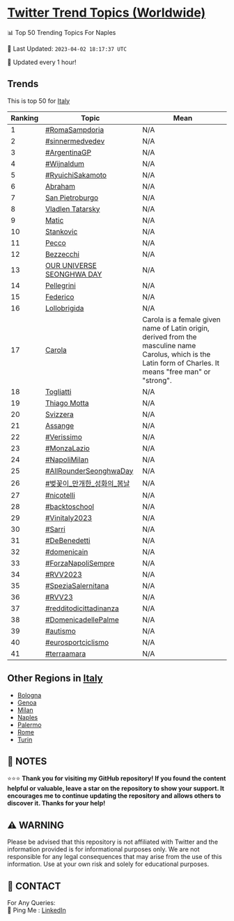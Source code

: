 [Twitter Trend Topics (Worldwide)](https://github.com/ErcinDedeoglu/Twitter-Trend-Topics)
==========


📊 Top 50 Trending Topics For Naples

📆 Last Updated: `2023-04-02 18:17:37 UTC`

🔧 Updated every 1 hour!


## Trends

This is top 50 for [Italy](</Italy>)

| Ranking | Topic | Mean |
| ------- | ------------ | ------------ |
| 1 | [#RomaSampdoria](http://twitter.com/search?q=%23RomaSampdoria) | N/A |
| 2 | [#sinnermedvedev](http://twitter.com/search?q=%23sinnermedvedev) | N/A |
| 3 | [#ArgentinaGP](http://twitter.com/search?q=%23ArgentinaGP) | N/A |
| 4 | [#Wijnaldum](http://twitter.com/search?q=%23Wijnaldum) | N/A |
| 5 | [#RyuichiSakamoto](http://twitter.com/search?q=%23RyuichiSakamoto) | N/A |
| 6 | [Abraham](http://twitter.com/search?q=Abraham) | N/A |
| 7 | [San Pietroburgo](http://twitter.com/search?q=San+Pietroburgo) | N/A |
| 8 | [Vladlen Tatarsky](http://twitter.com/search?q=Vladlen+Tatarsky) | N/A |
| 9 | [Matic](http://twitter.com/search?q=Matic) | N/A |
| 10 | [Stankovic](http://twitter.com/search?q=Stankovic) | N/A |
| 11 | [Pecco](http://twitter.com/search?q=Pecco) | N/A |
| 12 | [Bezzecchi](http://twitter.com/search?q=Bezzecchi) | N/A |
| 13 | [OUR UNIVERSE SEONGHWA DAY](http://twitter.com/search?q=OUR+UNIVERSE+SEONGHWA+DAY) | N/A |
| 14 | [Pellegrini](http://twitter.com/search?q=Pellegrini) | N/A |
| 15 | [Federico](http://twitter.com/search?q=Federico) | N/A |
| 16 | [Lollobrigida](http://twitter.com/search?q=Lollobrigida) | N/A |
| 17 | [Carola](http://twitter.com/search?q=Carola) | Carola is a female given name of Latin origin, derived from the masculine name Carolus, which is the Latin form of Charles. It means "free man" or "strong". |
| 18 | [Togliatti](http://twitter.com/search?q=Togliatti) | N/A |
| 19 | [Thiago Motta](http://twitter.com/search?q=Thiago+Motta) | N/A |
| 20 | [Svizzera](http://twitter.com/search?q=Svizzera) | N/A |
| 21 | [Assange](http://twitter.com/search?q=Assange) | N/A |
| 22 | [#Verissimo](http://twitter.com/search?q=%23Verissimo) | N/A |
| 23 | [#MonzaLazio](http://twitter.com/search?q=%23MonzaLazio) | N/A |
| 24 | [#NapoliMilan](http://twitter.com/search?q=%23NapoliMilan) | N/A |
| 25 | [#AllRounderSeonghwaDay](http://twitter.com/search?q=%23AllRounderSeonghwaDay) | N/A |
| 26 | [#벚꽃이_만개한_성화의_봄날](http://twitter.com/search?q=%23%eb%b2%9a%ea%bd%83%ec%9d%b4_%eb%a7%8c%ea%b0%9c%ed%95%9c_%ec%84%b1%ed%99%94%ec%9d%98_%eb%b4%84%eb%82%a0) | N/A |
| 27 | [#nicotelli](http://twitter.com/search?q=%23nicotelli) | N/A |
| 28 | [#backtoschool](http://twitter.com/search?q=%23backtoschool) | N/A |
| 29 | [#Vinitaly2023](http://twitter.com/search?q=%23Vinitaly2023) | N/A |
| 30 | [#Sarri](http://twitter.com/search?q=%23Sarri) | N/A |
| 31 | [#DeBenedetti](http://twitter.com/search?q=%23DeBenedetti) | N/A |
| 32 | [#domenicain](http://twitter.com/search?q=%23domenicain) | N/A |
| 33 | [#ForzaNapoliSempre](http://twitter.com/search?q=%23ForzaNapoliSempre) | N/A |
| 34 | [#RVV2023](http://twitter.com/search?q=%23RVV2023) | N/A |
| 35 | [#SpeziaSalernitana](http://twitter.com/search?q=%23SpeziaSalernitana) | N/A |
| 36 | [#RVV23](http://twitter.com/search?q=%23RVV23) | N/A |
| 37 | [#redditodicittadinanza](http://twitter.com/search?q=%23redditodicittadinanza) | N/A |
| 38 | [#DomenicadellePalme](http://twitter.com/search?q=%23DomenicadellePalme) | N/A |
| 39 | [#autismo](http://twitter.com/search?q=%23autismo) | N/A |
| 40 | [#eurosportciclismo](http://twitter.com/search?q=%23eurosportciclismo) | N/A |
| 41 | [#terraamara](http://twitter.com/search?q=%23terraamara) | N/A |



## Other Regions in [Italy](</Italy>)

* [Bologna](</Italy/Bologna.md>)
* [Genoa](</Italy/Genoa.md>)
* [Milan](</Italy/Milan.md>)
* [Naples](</Italy/Naples.md>)
* [Palermo](</Italy/Palermo.md>)
* [Rome](</Italy/Rome.md>)
* [Turin](</Italy/Turin.md>)



## 📝 NOTES

⭐⭐⭐ **Thank you for visiting my GitHub repository! If you found the content helpful or valuable, leave a star on the repository to show your support. It encourages me to continue updating the repository and allows others to discover it. Thanks for your help!**


## ⚠️ WARNING

Please be advised that this repository is not affiliated with Twitter and the information provided is for informational purposes only. We are not responsible for any legal consequences that may arise from the use of this information. Use at your own risk and solely for educational purposes.


## 📨 CONTACT

 For Any Queries:  
            🏓 Ping Me : [LinkedIn](https://www.linkedin.com/in/ercindedeoglu/)
